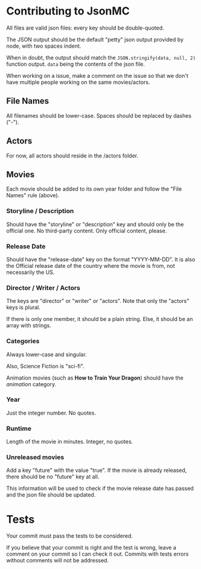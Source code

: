 # Contributing to JsonMC

All files are valid json files: every key should be double-quoted.

The JSON output should be the default "petty" json output provided by node, with two spaces indent.

When in doubt, the output should match the `JSON.stringify(data, null, 2)` function output. `data` being the contents of the json file.

When working on a issue, make a comment on the issue so that we don't have multiple people working on the same movies/actors.

## File Names

All filenames should be lower-case. Spaces should be replaced by dashes ("-").

## Actors

For now, all actors should reside in the /actors folder.

## Movies

Each movie should be added to its own year folder and follow the "File Names" rule (above).

### Storyline / Description

Should have the "storyline" or "description" key and should only be the official one. No third-party content. Only official content, please.

### Release Date

Should have the "release-date" key on the format "YYYY-MM-DD". It is also the Official release date of the country where the movie is from, not necessarily the US.

### Director / Writer / Actors

The keys are "director" or "writer" or "actors". Note that only the "actors" keys is plural.

If there is only one member, it should be a plain string. Else, it should be an array with strings.

### Categories

Always lower-case and singular.

Also, Science Fiction is "sci-fi".

Animation movies (such as **How to Train Your Dragon**) should have the _animation_ category.

### Year

Just the integer number. No quotes.

### Runtime

Length of the movie in minutes. Integer, no quotes.

### Unreleased movies

Add a key "future" with the value "true". If the movie is already released, there should be no "future" key at all.

This information will be used to check if the movie release date has passed and the json file should be updated.

# Tests

Your commit must pass the tests to be considered.

If you believe that your commit is right and the test is wrong, leave a comment on your commit so I can check it out. Commits with tests errors without comments will not be addressed.

